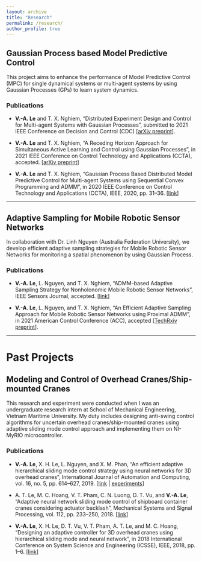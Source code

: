 ```yaml
---
layout: archive
title: "Research"
permalink: /research/
author_profile: true
---
```


## Gaussian Process based  Model Predictive Control

This project aims to enhance the performance of Model Predictive Control (MPC) for single dynamical systems or multi-agent systems by using Gaussian Processes (GPs) to learn system dynamics.

### Publications

* **V.-A. Le** and T. X. Nghiem, “Distributed Experiment Design and Control for Multi-agent Systems with Gaussian Processes”, submitted to 2021 IEEE Conference on Decision and Control (CDC) [[arXiv preprint](https://arxiv.org/abs/2103.14156)].

* **V.-A. Le** and T. X. Nghiem, “A Receding Horizon Approach for Simultaneous Active Learning and Control using Gaussian Processes”, in 2021 IEEE Conference on Control Technology and Applications (CCTA), accepted. [[arXiv preprint](https://arxiv.org/abs/2101.10351)]

* **V.-A. Le** and T. X. Nghiem, “Gaussian Process Based Distributed Model Predictive Control for Multi-agent Systems using Sequential Convex Programming and ADMM”, in 2020 IEEE Conference on Control Technology and Applications (CCTA), IEEE, 2020, pp. 31–36. [[link](https://ieeexplore.ieee.org/abstract/document/9206390)]

<hr />

## Adaptive Sampling for Mobile Robotic Sensor Networks

In collaboration with Dr. Linh Nguyen (Australia Federation University), we develop efficient adaptive sampling strategies for Mobile Robotic Sensor Networks for monitoring a spatial phenomenon by using Gaussian Process.

### Publications

* **V.-A. Le**, L. Nguyen, and T. X. Nghiem, “ADMM-based Adaptive Sampling Strategy for Nonholonomic Mobile Robotic Sensor Networks”, IEEE Sensors Journal, accepted. [[link](https://ieeexplore.ieee.org/document/9400422)]

* **V.-A. Le**, L. Nguyen, and T. X. Nghiem, “An Efficient Adaptive Sampling Approach for Mobile Robotic Sensor Networks using Proximal ADMM”, in 2021 American Control Conference (ACC), accepted [[TechRxiv preprint](https://www.techrxiv.org/articles/preprint/An_Efficient_Adaptive_Sampling_Approach_for_Mobile_Robotic_Sensor_Networks_using_Proximal_ADMM/14312573)].

<hr />

# Past Projects

<!-- This temporary [poster](../files/MRSN_poster.pdf) may be helpful to get the overall idea. -->

## Modeling and Control of Overhead Cranes/Ship-mounted Cranes

This research and experiment were conducted when I was an undergraduate research intern at School of Mechanical Engineering, Vietnam Maritime University. My duty includes designing anti-swing control algorithms for uncertain overhead cranes/ship-mounted cranes using adaptive sliding mode control approach and implementing them on NI-MyRIO microcontroller.

### Publications

* **V.-A. Le**, X. H. Le, L. Nguyen, and X. M. Phan, “An efficient adaptive hierarchical sliding mode control strategy using neural networks for 3D overhead cranes”, International Journal of Automation and Computing, vol. 16, no. 5, pp. 614–627, 2019. [[link](https://www.sciencedirect.com/science/article/abs/pii/S0888327018302322) \| [experiments](https://www.youtube.com/playlist?list=PLctBt518bw6C32VeKsu93DWxS4S5cg6Tf)]

* A. T. Le, M. C. Hoang, V. T. Pham, C. N. Luong, D. T. Vu, and **V.-A. Le**, “Adaptive neural network sliding mode control of shipboard container cranes considering actuator backlash”, Mechanical Systems and Signal Processing, vol. 112, pp. 233–250, 2018. [[link](https://link.springer.com/article/10.1007/s11633-019-1174-y)]

* **V.-A. Le**, X. H. Le, D. T. Vu, V. T. Pham, A. T. Le, and M. C. Hoang, “Designing an adaptive controller for 3D overhead cranes using hierarchical sliding mode and neural network”, in 2018 International Conference on System Science and Engineering (ICSSE), IEEE, 2018, pp. 1–6. [[link](https://ieeexplore.ieee.org/abstract/document/8520162)]
